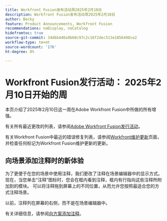 ```yaml
---
title: Workfront Fusion发布活动周2025年2月10日
description: Workfront Fusion发布活动周2025年2月10日
author: Becky
feature: Product Announcements, Workfront Fusion
recommendations: noDisplay, noCatalog
hidefromtoc: true
source-git-commit: 34d6b4d6a9b60c97c2c16f2dec513e1856498ce2
workflow-type: tm+mt
source-wordcount: '176'
ht-degree: 0%

---
```


# Workfront Fusion发行活动： 2025年2月10日开始的周

本页介绍了2025年2月10日这一周在Adobe Workfront Fusion中所做的所有增强。

有关所有最近更改的列表，请参阅[Adobe Workfront Fusion发行活动](/help/workfront-fusion/fusion-product-releases/fusion-release-activity.md)。

有关Workfront Fusion中最近的错误修复列表，请参阅[Workfront维护更新](https://experienceleague.adobe.com/en/docs/workfront-known-issues/releases/current-updates)页面，并检查任何标记为Workfront Fusion维护更新的更新。

## 向场景添加注释时的新体验

为了更便于在您的场景中使用注释，我们更改了注释在场景编辑器中的显示方式。 现在，当您单击“注释”图标时，您会在框内看到注释，框内有行指向这些注释所附加到的模块。 可以将注释拖到屏幕上的不同位置，从而允许您按照最适合您的方式注释场景。

以前，注释列在屏幕的右侧，而不是在场景编辑器中。

有关详细信息，请参阅[向方案添加注释](/help/workfront-fusion/create-scenarios/config-scenarios-settings/add-notes-to-scenario.md)。

